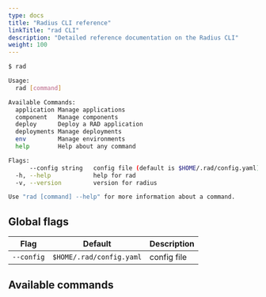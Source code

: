 ```yaml
---
type: docs
title: "Radius CLI reference"
linkTitle: "rad CLI"
description: "Detailed reference documentation on the Radius CLI"
weight: 100
---
```


```bash
$ rad

Usage:
  rad [command]

Available Commands:
  application Manage applications
  component   Manage components
  deploy      Deploy a RAD application
  deployments Manage deployments
  env         Manage environments
  help        Help about any command

Flags:
      --config string   config file (default is $HOME/.rad/config.yaml)
  -h, --help            help for rad
  -v, --version         version for radius

Use "rad [command] --help" for more information about a command.
```

## Global flags

| Flag | Default | Description |
|------|---------|-------------|
| `--config` | `$HOME/.rad/config.yaml` | config file

## Available commands
